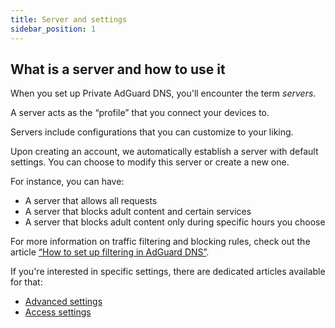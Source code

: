 ```yaml
---
title: Server and settings
sidebar_position: 1
---
```


## What is a server and how to use it

When you set up Private AdGuard DNS, you'll encounter the term *servers*.

A server acts as the “profile” that you connect your devices to.

Servers include configurations that you can customize to your liking.

Upon creating an account, we automatically establish a server with default settings. You can choose to modify this server or create a new one.

For instance, you can have:

- A server that allows all requests
- A server that blocks adult content and certain services
- A server that blocks adult content only during specific hours you choose

For more information on traffic filtering and blocking rules, check out the article [“How to set up filtering in AdGuard DNS”](/private-dns/setting-up-filtering/blocklists.md).

If you're interested in specific settings, there are dedicated articles available for that:

- [Advanced settings](/private-dns/server-and-settings/advanced.md)
- [Access settings](/private-dns/server-and-settings/access.md)
